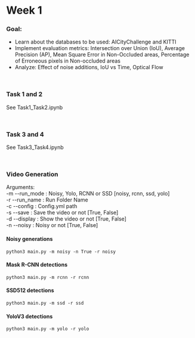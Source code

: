 # Week 1

### Goal:

- Learn about the databases to be used: AICityChallenge and KITTI
- Implement evaluation metrics: Intersection over Union (IoU), Average Precision (AP), Mean Square Error in Non-Occluded
  areas, Percentage of Erroneous pixels in Non-occluded areas
- Analyze: Effect of noise additions, IoU vs Time, Optical Flow

&nbsp;

### Task 1 and 2

See Task1_Task2.ipynb

&nbsp;

### Task 3 and 4

See Task3_Task4.ipynb

&nbsp;

### Video Generation

Arguments:\
-m --run_mode : Noisy, Yolo, RCNN or SSD [noisy, rcnn, ssd, yolo]\
-r --run_name : Run Folder Name\
-c --config   : Config.yml path\
-s --save     : Save the video or not    [True, False]\
-d --display  : Show the video or not    [True, False]\
-n --noisy    : Noisy or not             [True, False]

#### Noisy generations

```
python3 main.py -m noisy -n True -r noisy
```

#### Mask R-CNN detections

```
python3 main.py -m rcnn -r rcnn
```

#### SSD512 detections

```
python3 main.py -m ssd -r ssd
```

#### YoloV3 detections

```
python3 main.py -m yolo -r yolo
```


